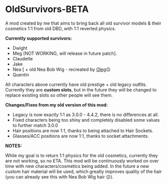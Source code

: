 # OldSurvivors-BETA
A mod created by me that aims to bring back all old survivor models &amp; their cosmetics 1:1 from old DBD, with 1:1 reverted physics.

**Currently supported survivors:**

- Dwight
- Meg [NOT WORKING, will release in future patch].
- Claudette
- Jake
- Nea [ + old Nea Bob Wig - recreated by [Oleg]([url](https://github.com/olshab))😉
- Quentin

All characters above currently have old prestige + old legacy outfits.
Currently they are **custom slots**, but in the future they will be changed to replace existing slots so other people will see them.

**Changes/Fixes from my old version of this mod:**

- Legacy is now exactly 1:1 as 3.0.0 - 4.4.2, there is no differences at all.
- Fixed characters being too shiny and completely disabled some values to further match 3.0.0
- Hair positions are now 1:1, thanks to being attached to Hair Sockets.
- Glasses/ACC positions are now 1:1, thanks to socket attachments.

**NOTES:**

While my goal is to return 1:1 physics for the old cosmetics, currently they are not working, so no ETA.
This mod will be continuously worked on over time with new characters/cosmetics being added.
In the future a new custom hair material will be used, which greatly improves quality of the hair (you can already see this with Nea Bob Wig hair 😉).


